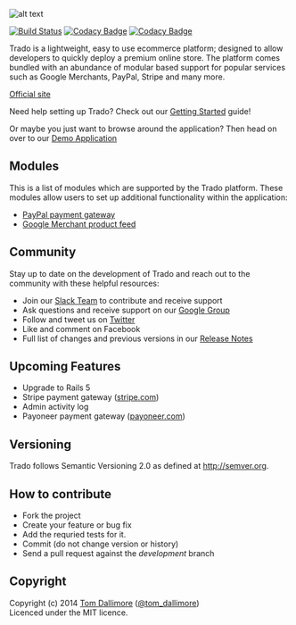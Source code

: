![alt text](http://cdn0.trado.io/trado-promo/assets/img/cropped.png "Trado")

[![Build Status](https://travis-ci.org/Jellyfishboy/trado.svg?branch=master)](https://travis-ci.org/Jellyfishboy/trado)
[![Codacy Badge](https://api.codacy.com/project/badge/grade/1be726fe15224e0db13b49ba4240500f)](https://www.codacy.com/app/tomdallimore/trado)
[![Codacy Badge](https://api.codacy.com/project/badge/coverage/1be726fe15224e0db13b49ba4240500f)](https://www.codacy.com/app/tomdallimore/trado)

Trado is a lightweight, easy to use ecommerce platform; designed to allow developers to quickly deploy a premium online store. The platform comes bundled with an abundance of modular based support for popular services such as Google Merchants, PayPal, Stripe and many more.

[Official site](http://www.trado.io/?utm_source=github&utm_medium=website&utm_campaign=trado)

Need help setting up Trado? Check out our [Getting Started](http://trado.io/getting-started.html) guide!

Or maybe you just want to browse around the application? Then head on over to our [Demo Application](http://demo.trado.io)

## Modules

This is a list of modules which are supported by the Trado platform. These modules allow users to set up additional functionality within the application:

* [PayPal payment gateway](http://github.com/Jellyfishboy/trado-paypal-module)
* [Google Merchant product feed](http://github.com/Jellyfishboy/trado-googlemerchant-module)

## Community

Stay up to date on the development of Trado and reach out to the community with these helpful resources:

* Join our [Slack Team](http://slack.trado.io) to contribute and receive support
* Ask questions and receive support on our [Google Group](https://groups.google.com/forum/#!forum/trado-ecommerce-platform)
* Follow and tweet us on [Twitter](https://twitter.com/trado_ecommerce)
* Like and comment on Facebook
* Full list of changes and previous versions in our [Release Notes](http://release.tomdallimore.com)

## Upcoming Features

* Upgrade to Rails 5
* Stripe payment gateway ([stripe.com](https://www.stripe.com))
* Admin activity log
* Payoneer payment gateway ([payoneer.com](https://www.payoneer.com))

## Versioning

Trado follows Semantic Versioning 2.0 as defined at
<http://semver.org>.

## How to contribute

* Fork the project
* Create your feature or bug fix
* Add the requried tests for it.
* Commit (do not change version or history)
* Send a pull request against the *development* branch

## Copyright
Copyright (c) 2014 [Tom Dallimore](http://www.tomdallimore.com/?utm_source=trado-github&utm_medium=website&utm_campaign=tomdallimore) ([@tom_dallimore](http://twitter.com/tom_dallimore))  
Licenced under the MIT licence.
